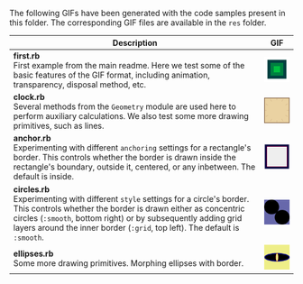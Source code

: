 The following GIFs have been generated with the code samples present in this folder. The corresponding GIF files are available in the `res` folder.

|Description|GIF|
|---|:---:|
|**first.rb** <br>First example from the main readme. Here we test some of the basic features of the GIF format, including animation, transparency, disposal method, etc.|![First example GIF](../res/first_a.gif)|
|**clock.rb** <br>Several methods from the `Geometry` module are used here to perform auxiliary calculations. We also test some more drawing primitives, such as lines.|![Clock GIF](../res/clock.gif)|
|**anchor.rb** <br>Experimenting with different `anchoring` settings for a rectangle's border. This controls whether the border is drawn inside the rectangle's boundary, outside it, centered, or any inbetween. The default is inside.|![Anchor GIF](../res/anchor.gif)|
|**circles.rb** <br>Experimenting with different `style` settings for a circle's border. This controls whether the border is drawn either as concentric circles (`:smooth`, bottom right) or by subsequently adding grid layers around the inner border (`:grid`, top left). The default is `:smooth`.|![Circles GIF](../res/circles.gif)|
|**ellipses.rb** <br>Some more drawing primitives. Morphing ellipses with border.|![Ellipses GIF](../res/ellipses.gif)|